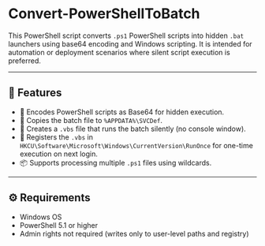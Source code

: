 # Convert-PowerShellToBatch

This PowerShell script converts `.ps1` PowerShell scripts into hidden `.bat` launchers using base64 encoding and Windows scripting. It is intended for automation or deployment scenarios where silent script execution is preferred.

---

## 🧩 Features

- 🔐 Encodes PowerShell scripts as Base64 for hidden execution.
- 📁 Copies the batch file to `%APPDATA%\SVCDef`.
- 📜 Creates a `.vbs` file that runs the batch silently (no console window).
- 🧠 Registers the `.vbs` in `HKCU\Software\Microsoft\Windows\CurrentVersion\RunOnce` for one-time execution on next login.
- 📦 Supports processing multiple `.ps1` files using wildcards.

---

## ⚙️ Requirements

- Windows OS
- PowerShell 5.1 or higher
- Admin rights not required (writes only to user-level paths and registry)

